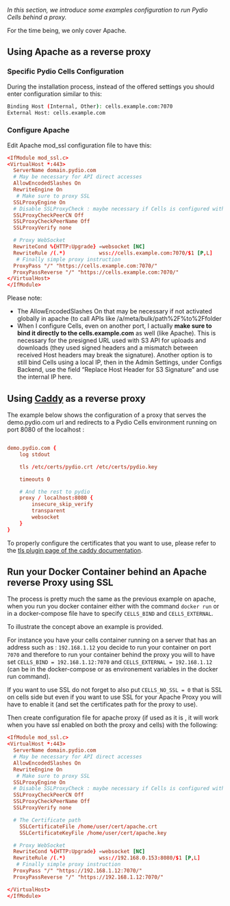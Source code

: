 _In this section, we introduce some examples configuration to run Pydio Cells behind a proxy._ 

For the time being, we only cover Apache.

## Using Apache as a reverse proxy

### Specific Pydio Cells Configuration

During the installation process, instead of the offered settings you should enter configuration similar to this:

```sh
Binding Host (Internal, Other): cells.example.com:7070
External Host: cells.example.com
```

### Configure Apache

Edit Apache mod_ssl configuration file to have this:

```conf
<IfModule mod_ssl.c>
<VirtualHost *:443>
  ServerName domain.pydio.com
  # May be necessary for API direct accesses
  AllowEncodedSlashes On
  RewriteEngine On
   # Make sure to proxy SSL
  SSLProxyEngine On
  # Disable SSLProxyCheck : maybe necessary if Cells is configured with self_signed
  SSLProxyCheckPeerCN Off
  SSLProxyCheckPeerName Off
  SSLProxyVerify none

  # Proxy WebSocket
  RewriteCond %{HTTP:Upgrade} =websocket [NC]
  RewriteRule /(.*)           wss://cells.example.com:7070/$1 [P,L]
   # Finally simple proxy instruction
  ProxyPass "/" "https://cells.example.com:7070/"
  ProxyPassReverse "/" "https://cells.example.com:7070/"
</VirtualHost>
</IfModule>
```

Please note:

- The AllowEncodedSlashes On that may be necessary if not activated globally in apache (to call APIs like /a/meta/bulk/path%2F%to%2Ffolder
- When I configure Cells, even on another port, I actually **make sure to bind it directly to the cells.example.com** as well (like Apache). This is necessary for the presigned URL used with S3 API for uploads and downloads (they used signed headers and a mismatch between received Host headers may break the signature). Another option is to still bind Cells using a local IP, then in the Admin Settings, under Configs Backend, use the field “Replace Host Header for S3 Signature” and use the internal IP here.

## Using [Caddy](https://caddyserver.com) as a reverse proxy

The example below shows the configuration of a proxy that serves the demo.pydio.com url and redirects to a Pydio Cells environment running on port 8080 of the localhost :

```conf

demo.pydio.com {
	log stdout

	tls /etc/certs/pydio.crt /etc/certs/pydio.key

	timeouts 0

	# And the rest to pydio
	proxy / localhost:8080 {
		insecure_skip_verify
		transparent
		websocket
	}
}
```

To properly configure the certificates that you want to use, please refer to the [tls plugin page of the caddy documentation](https://caddyserver.com/docs/tls).


## Run your Docker Container behind an Apache reverse Proxy using SSL

The process is pretty much the same as the previous example on apache,
when you run you docker container either with the command `docker run` or in a docker-compose file have to specify `CELLS_BIND` and `CELLS_EXTERNAL`.

To illustrate the concept above an example is provided.

For instance you have your cells container running on a server that has an address such as : `192.168.1.12`
you decide to run your container on port `7070` and therefore to run your container behind the proxy you will to have set
`CELLS_BIND = 192.168.1.12:7070` and `CELLS_EXTERNAL = 192.168.1.12` (can be in the docker-compose or as environement variables in the docker run command).

If you want to use SSL do not forget to also put `CELLS_NO_SSL = 0` that is SSL on cells side but even if you want to use SSL for your Apache Proxy you will have to enable it (and set the certificates path for the proxy to use).


Then create configuration file for apache proxy (if used as it is , it will work when you have ssl enabled on both the proxy and cells) with the following:

```conf
<IfModule mod_ssl.c>
<VirtualHost *:443>
  ServerName domain.pydio.com
  # May be necessary for API direct accesses
  AllowEncodedSlashes On
  RewriteEngine On
   # Make sure to proxy SSL
  SSLProxyEngine On
  # Disable SSLProxyCheck : maybe necessary if Cells is configured with self_signed
  SSLProxyCheckPeerCN Off
  SSLProxyCheckPeerName Off
  SSLProxyVerify none

  # The Certificate path
    SSLCertificateFile /home/user/cert/apache.crt
    SSLCertificateKeyFile /home/user/cert/apache.key

  # Proxy WebSocket
  RewriteCond %{HTTP:Upgrade} =websocket [NC]
  RewriteRule /(.*)           wss://192.168.0.153:8080/$1 [P,L]
   # Finally simple proxy instruction
  ProxyPass "/" "https://192.168.1.12:7070/"
  ProxyPassReverse "/" "https://192.168.1.12:7070/"

</VirtualHost>
</IfModule>
```
